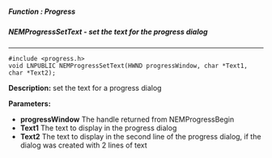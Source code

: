 ##### Function : Progress
##### NEMProgressSetText - set the text for the progress dialog

---
```
#include <progress.h>
void LNPUBLIC NEMProgressSetText(HWND progressWindow, char *Text1, char *Text2);
```
**Description:**
set the text for a progress dialog

**Parameters:**

- **progressWindow**
The handle returned from NEMProgressBegin
- **Text1**
The text to display in the progress dialog
- **Text2**
The text to display in the second line of the progress dialog, if the dialog was created with 2 lines of text
